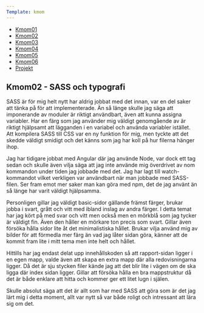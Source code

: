 ```yaml
---
Template: kmom
---
```

<div class="kmom-div list-box content-desktop">
    <ul>
        <li><a href="kmom01" class="report-link">Kmom01</a></li>
        <li><a href="kmom02" class="report-link active">Kmom02</a></li>
        <li><a href="kmom03" class="report-link">Kmom03</a></li>
        <li><a href="kmom04" class="report-link">Kmom04</a></li>
        <li><a href="kmom05" class="report-link">Kmom05</a></li>
        <li><a href="kmom06" class="report-link">Kmom06</a></li>
        <li><a href="kmom10" class="report-link">Projekt</a></li>
    </ul>
</div>

<div class="kmom-div report-box">
    <h2>Kmom02 - SASS och typografi</h2>
    <p>
        SASS är för mig helt nytt har aldrig jobbat med det innan, var en del saker att tänka på för att implementerade. Än så länge skulle jag säga att imponerande av moduler är riktigt användbart, även att kunna assigna variabler. Har en färg som jag använder mig väldigt genomgående av är riktigt hjälpsamt att lägganden i en variabel och använda variabler istället. Att kompilera SASS till CSS var en ny funktion för mig, men tyckte att det skedde väldigt smidigt och det känns som jag har koll på hur filerna hänger ihop.
    </p>
    <p>
        Jag har tidigare jobbat med Angular där jag använde Node, var dock ett tag sedan och skulle även vilja säga att jag inte använde mig överdrivet av nom kommandon under tiden jag jobbade med det. Jag har lagt till watch-kommandot vilket verkligen var användbart när man jobbade med SASS-filen. Ser fram emot mer saker man kan göra med npm, det de jag använt än så länge har varit väldigt hjälpsamma.
    </p>
    <p>
        Personligen gillar jag väldigt basic-sidor gällande främst färger, brukar jobba i svart, grått och vitt med ibland inslag av andra färger. I detta temat har jag kört på med svar och vitt men också men en mörkblå som jag tycker är väldigt fin. Även den håller en mörkare ton precis som svart. Gillar även försöka hålla sidor lite åt det minimalistiska hållet. Brukar vilja använd mig av bilder för att förmedla mer färg än vad jag låter sidan göra, känner att de kommit fram lite i mitt tema men inte helt och hållet. 
    </p>
    <p>
        Hittills har jag endast delat upp innehållskoden så att rapport-sidan ligger i en egen mapp, valde även att skapa en extra mapp där alla redovisningarna ligger. Då det är sju stycken filer kände jag att det blir lite i vägen om de ska ligga där index sidan ligger. Gillar att försöka hålla en bra mappstruktur då det är både enklare att hitta och kommer ger ett litet lugn i själen. 
    </p>
    <p>
        Skulle absolut säga att det är allt som har med SASS att göra som är det jag lärt mig i detta moment, allt var nytt så var både roligt och intressant att lära sig om det.
    </p>

</div>
